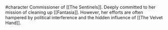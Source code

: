 #character 
Commissioner of [[The Sentinels]]. Deeply committed to her mission of cleaning up [[Fantasia]]. However, her efforts are often hampered by political interference and the hidden influence of [[The Velvet Hand]].